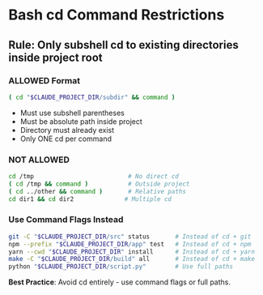 # Bash cd Command Restrictions

## Rule: Only subshell cd to existing directories inside project root

### ALLOWED Format
```bash
( cd "$CLAUDE_PROJECT_DIR/subdir" && command )
```
- Must use subshell parentheses
- Must be absolute path inside project
- Directory must already exist
- Only ONE cd per command

### NOT ALLOWED
```bash
cd /tmp                          # No direct cd
( cd /tmp && command )           # Outside project
( cd ../other && command )       # Relative paths
cd dir1 && cd dir2              # Multiple cd
```

### Use Command Flags Instead
```bash
git -C "$CLAUDE_PROJECT_DIR/src" status       # Instead of cd + git
npm --prefix "$CLAUDE_PROJECT_DIR/app" test   # Instead of cd + npm  
yarn --cwd "$CLAUDE_PROJECT_DIR" install      # Instead of cd + yarn
make -C "$CLAUDE_PROJECT_DIR/build" all       # Instead of cd + make
python "$CLAUDE_PROJECT_DIR/script.py"        # Use full paths
```

**Best Practice**: Avoid cd entirely - use command flags or full paths.
